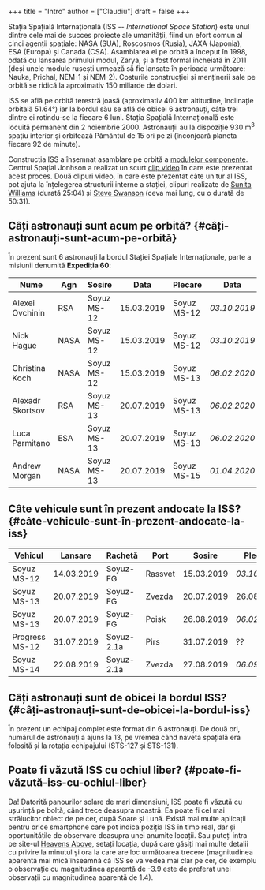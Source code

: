 +++
title = "Intro"
author = ["Claudiu"]
draft = false
+++

Stația Spațială Internațională (ISS -- _International Space Station_) este unul dintre cele mai de succes proiecte ale umanității, fiind un efort comun al cinci agenții spațiale: NASA (SUA), Roscosmos (Rusia), JAXA (Japonia), ESA (Europa) și Canada (CSA). Asamblarea ei pe orbită a început în 1998, odată cu lansarea primului modul, Zarya, și a fost formal încheiată în 2011 (deși unele module rusești urmează să fie lansate în perioada următoare: Nauka, Prichal, NEM-1 și NEM-2). Costurile construcției și menținerii sale pe orbită se ridică la aproximativ 150 miliarde de dolari.

ISS se află pe orbită terestră joasă (aproximativ 400 km altitudine, înclinație orbitală 51.64°) iar la bordul său se află de obicei 6 astronauți, câte trei dintre ei rotindu-se la fiecare 6 luni. Stația Spațială Internațională este locuită permanent din 2 noiembrie 2000. Astronauții au la dispoziție 930 m<sup>3</sup> spațiu interior și orbitează Pământul de 15 ori pe zi (înconjoară planeta fiecare 92 de minute).

Construcția ISS a însemnat asamblare pe orbită a [modulelor componente](<https://www.parsec.ro/iss/module>). Centrul Spațial Jonhson a realizat un scurt [clip video](<https://www.youtube.com/watch?v=yRqUPjl3tTQ>) în care este prezentat acest proces. Două clipuri video, în care este prezentat câte un tur al ISS, pot ajuta la înțelegerea structurii interne a stației, clipuri realizate de [Sunita Williams](<https://www.youtube.com/watch?v=doN4t5NKW-k>) (durată 25:04) și [Steve Swanson](<https://www.youtube.com/watch?v=QvTmdIhYnes>) (ceva mai lung, cu o durată de 50:31).


## Câți astronauți sunt acum pe orbită? {#câți-astronauți-sunt-acum-pe-orbită}

În prezent sunt 6 astronauți la bordul Stației Spațiale Internaționale, parte a misiunii denumită **Expediția 60**:

| Nume             | Agn  | Sosire      | Data       | Plecare     | Data         |
|------------------|------|-------------|------------|-------------|--------------|
| Alexei Ovchinin  | RSA  | Soyuz MS-12 | 15.03.2019 | Soyuz MS-12 | _03.10.2019_ |
| Nick Hague       | NASA | Soyuz MS-12 | 15.03.2019 | Soyuz MS-12 | _03.10.2019_ |
| Christina Koch   | NASA | Soyuz MS-12 | 15.03.2019 | Soyuz MS-13 | _06.02.2020_ |
| Alexadr Skortsov | RSA  | Soyuz MS-13 | 20.07.2019 | Soyuz MS-13 | _06.02.2020_ |
| Luca Parmitano   | ESA  | Soyuz MS-13 | 20.07.2019 | Soyuz MS-13 | _06.02.2020_ |
| Andrew Morgan    | NASA | Soyuz MS-13 | 20.07.2019 | Soyuz MS-15 | _01.04.2020_ |


## Câte vehicule sunt în prezent andocate la ISS? {#câte-vehicule-sunt-în-prezent-andocate-la-iss}

| Vehicul        | Lansare    | Rachetă    | Port    | Sosire     | Plecare      | Recuperare |
|----------------|------------|------------|---------|------------|--------------|------------|
| Soyuz MS-12    | 14.03.2019 | Soyuz-FG   | Rassvet | 15.03.2019 | _03.10.2019_ | DA         |
| Soyuz MS-13    | 20.07.2019 | Soyuz-FG   | Zvezda  | 20.07.2019 | 26.08.2019   | DA         |
| Soyuz MS-13    | 20.07.2019 | Soyuz-FG   | Poisk   | 26.08.2019 | _06.02.2020_ | DA         |
| Progress MS-12 | 31.07.2019 | Soyuz-2.1a | Pirs    | 31.07.2019 | ??           | NU         |
| Soyuz MS-14    | 22.08.2019 | Soyuz-2.1a | Zvezda  | 27.08.2019 | _06.09.2019_ | DA         |


## Câți astronauți sunt de obicei la bordul ISS? {#câți-astronauți-sunt-de-obicei-la-bordul-iss}

În prezent un echipaj complet este format din 6 astronauți. De două ori, numărul de astronauți a ajuns la 13, pe vremea când naveta spațială era folosită și la rotația echipajului (STS-127 și STS-131).


## Poate fi văzută ISS cu ochiul liber? {#poate-fi-văzută-iss-cu-ochiul-liber}

Da! Datorită panourilor solare de mari dimensiuni, ISS poate fi văzută cu ușurință pe boltă, când trece deasupra noastră. Ea poate fi cel mai strălucitor obiect de pe cer, după Soare și Lună. Există mai multe aplicații pentru orice smartphone care pot indica poziția ISS în timp real, dar și oportunitățile de observare deasupra unei anumite locații. Sau puteți intra pe site-ul [Heavens Above](https://www.heavens-above.com), setați locația, după care găsiți mai multe detalii cu privire la minutul și ora la care are loc următoarea trecere (magnitudinea aparentă mai mică înseamnă că ISS se va vedea mai clar pe cer, de exemplu o observație cu magnitudinea aparentă de -3.9 este de preferat unei observații cu magnitudinea aparentă de 1.4).